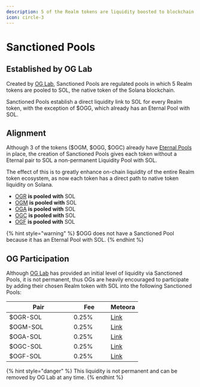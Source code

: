 ```yaml
---
description: 5 of the Realm tokens are liquidity boosted to blockchain native $SOL.
icon: circle-3
---
```


# Sanctioned Pools

## Established by OG Lab

Created by [OG Lab](../../institutions/og-lab.md), Sanctioned Pools are regulated pools in which 5 Realm tokens are pooled to SOL, the native token of the Solana blockchain.&#x20;

Sanctioned Pools establish a direct liquidity link to SOL for every Realm token, with the exception of $OGG, which already has an Eternal Pool with SOL.

## Alignment

Although 3 of the tokens ($OGM, $OGG, $OGC) already have [Eternal Pools](eternal-pools.md) in place, the creation of Sanctioned Pools gives each token without a Eternal pair to SOL a non-permanent Liquidity Pool with SOL.&#x20;

The effect of this is to greatly enhance on-chain liquidity of the entire Realm token ecosystem, as now each token has a direct path to native token liquidity on Solana.

* [OGR](../tokens/usdogr-og-realm.md) **is pooled with** SOL
* [OGM](../tokens/usdogm-og-matter.md) **is pooled with** SOL
* [OGA](../tokens/usdoga-og-alchemy.md) **is pooled with** SOL
* [OGC](../tokens/usdogc-og-coin.md) **is pooled with** SOL
* [OGF](../tokens/usdogf-og-fool.md) **is pooled with** SOL

{% hint style="warning" %}
$OGG does not have a Sanctioned Pool because it has an Eternal Pool with SOL.
{% endhint %}

## OG Participation

Although [OG Lab](../../institutions/og-lab.md) has provided an initial level of liquidity via Sanctioned Pools, it is not permanent, thus OGs are heavily encouraged to participate by adding their chosen Realm token with SOL into the following Sanctioned Pools:

<table><thead><tr><th width="156">Pair</th><th width="83">Fee</th><th>Meteora</th></tr></thead><tbody><tr><td>$OGR-SOL</td><td>0.25%</td><td><a href="https://app.meteora.ag/pools/96LQ9z7NjykLDdsFrkbymut3su5JY5L55ieEeh1xHzgX">Link</a></td></tr><tr><td>$OGM-SOL</td><td>0.25%</td><td><a href="https://app.meteora.ag/pools/5fSVjPiCSCbDctyaXWssvHsZ8Bt6TYjWft14SRsYMmcp">Link</a></td></tr><tr><td>$OGA-SOL</td><td>0.25%</td><td><a href="https://app.meteora.ag/pools/CzpyCn19FPtyQEXvDJTNQq1r87DWmm3RViPEek1Edmns">Link</a></td></tr><tr><td>$OGC-SOL</td><td>0.25%</td><td><a href="https://app.meteora.ag/pools/AYQALsNFanvfqm6FPbziEj1mc8bP5izPDJWwHmrAJ6Xb">Link</a></td></tr><tr><td>$OGF-SOL</td><td>0.25%</td><td><a href="https://app.meteora.ag/pools/Hbb5mZ5ufp83WrAkCZ4rcMxQc4LrNUFEe7BD9b8ffmec">Link</a></td></tr></tbody></table>

{% hint style="danger" %}
This liquidity is not permanent and can be removed by OG Lab at any time.&#x20;
{% endhint %}
